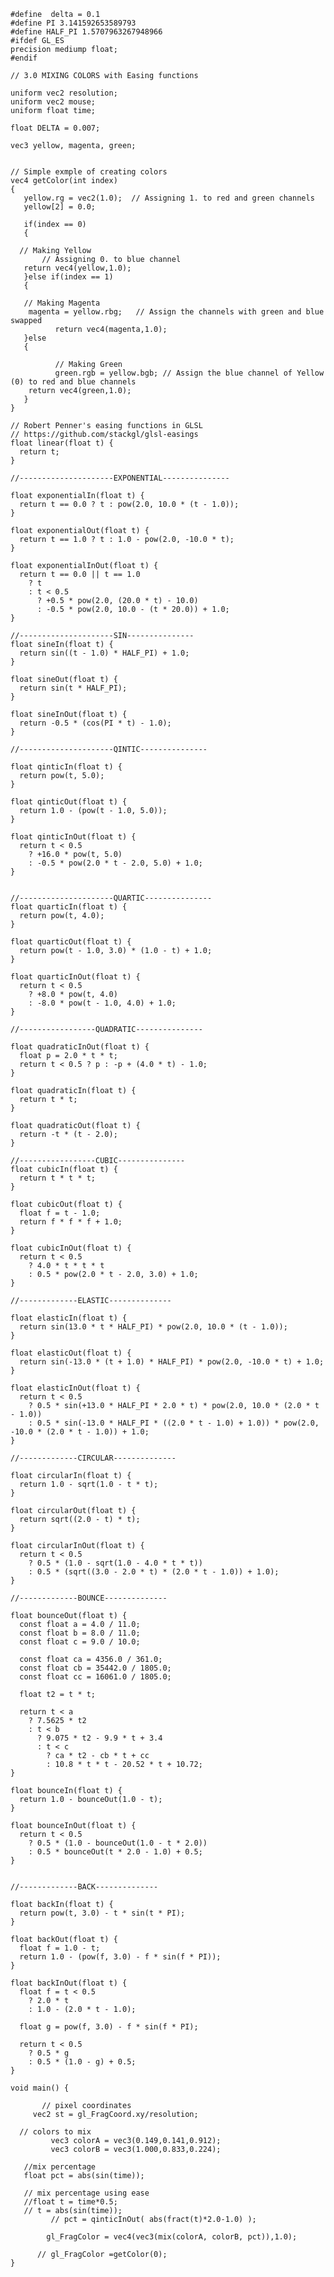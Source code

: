     #define  delta = 0.1
    #define PI 3.141592653589793
    #define HALF_PI 1.5707963267948966
    #ifdef GL_ES
    precision mediump float;
    #endif

    // 3.0 MIXING COLORS with Easing functions

    uniform vec2 resolution;
    uniform vec2 mouse;
    uniform float time;

    float DELTA = 0.007;

    vec3 yellow, magenta, green;


    // Simple exmple of creating colors
    vec4 getColor(int index)
    {       
       yellow.rg = vec2(1.0);  // Assigning 1. to red and green channels
       yellow[2] = 0.0;   

       if(index == 0)
       {

      // Making Yellow
           // Assigning 0. to blue channel
       return vec4(yellow,1.0);
       }else if(index == 1)
       {

       // Making Magenta
        magenta = yellow.rbg;   // Assign the channels with green and blue swapped
              return vec4(magenta,1.0);
       }else
       {

              // Making Green
              green.rgb = yellow.bgb; // Assign the blue channel of Yellow (0) to red and blue channels
        return vec4(green,1.0);
       }
    }

    // Robert Penner's easing functions in GLSL
    // https://github.com/stackgl/glsl-easings
    float linear(float t) {
      return t;
    }

    //---------------------EXPONENTIAL---------------

    float exponentialIn(float t) {
      return t == 0.0 ? t : pow(2.0, 10.0 * (t - 1.0));
    }

    float exponentialOut(float t) {
      return t == 1.0 ? t : 1.0 - pow(2.0, -10.0 * t);
    }

    float exponentialInOut(float t) {
      return t == 0.0 || t == 1.0
        ? t
        : t < 0.5
          ? +0.5 * pow(2.0, (20.0 * t) - 10.0)
          : -0.5 * pow(2.0, 10.0 - (t * 20.0)) + 1.0;
    }

    //---------------------SIN---------------
    float sineIn(float t) {
      return sin((t - 1.0) * HALF_PI) + 1.0;
    }

    float sineOut(float t) {
      return sin(t * HALF_PI);
    }

    float sineInOut(float t) {
      return -0.5 * (cos(PI * t) - 1.0);
    }

    //---------------------QINTIC---------------

    float qinticIn(float t) {
      return pow(t, 5.0);
    }

    float qinticOut(float t) {
      return 1.0 - (pow(t - 1.0, 5.0));
    }

    float qinticInOut(float t) {
      return t < 0.5
        ? +16.0 * pow(t, 5.0)
        : -0.5 * pow(2.0 * t - 2.0, 5.0) + 1.0;
    }


    //---------------------QUARTIC---------------
    float quarticIn(float t) {
      return pow(t, 4.0);
    }

    float quarticOut(float t) {
      return pow(t - 1.0, 3.0) * (1.0 - t) + 1.0;
    }

    float quarticInOut(float t) {
      return t < 0.5
        ? +8.0 * pow(t, 4.0)
        : -8.0 * pow(t - 1.0, 4.0) + 1.0;
    }

    //-----------------QUADRATIC---------------

    float quadraticInOut(float t) {
      float p = 2.0 * t * t;
      return t < 0.5 ? p : -p + (4.0 * t) - 1.0;
    }

    float quadraticIn(float t) {
      return t * t;
    }

    float quadraticOut(float t) {
      return -t * (t - 2.0);
    }

    //-----------------CUBIC---------------
    float cubicIn(float t) {
      return t * t * t;
    }

    float cubicOut(float t) {
      float f = t - 1.0;
      return f * f * f + 1.0;
    }

    float cubicInOut(float t) {
      return t < 0.5
        ? 4.0 * t * t * t
        : 0.5 * pow(2.0 * t - 2.0, 3.0) + 1.0;
    }

    //-------------ELASTIC--------------

    float elasticIn(float t) {
      return sin(13.0 * t * HALF_PI) * pow(2.0, 10.0 * (t - 1.0));
    }

    float elasticOut(float t) {
      return sin(-13.0 * (t + 1.0) * HALF_PI) * pow(2.0, -10.0 * t) + 1.0;
    }

    float elasticInOut(float t) {
      return t < 0.5
        ? 0.5 * sin(+13.0 * HALF_PI * 2.0 * t) * pow(2.0, 10.0 * (2.0 * t - 1.0))
        : 0.5 * sin(-13.0 * HALF_PI * ((2.0 * t - 1.0) + 1.0)) * pow(2.0, -10.0 * (2.0 * t - 1.0)) + 1.0;
    }

    //-------------CIRCULAR--------------

    float circularIn(float t) {
      return 1.0 - sqrt(1.0 - t * t);
    }

    float circularOut(float t) {
      return sqrt((2.0 - t) * t);
    }

    float circularInOut(float t) {
      return t < 0.5
        ? 0.5 * (1.0 - sqrt(1.0 - 4.0 * t * t))
        : 0.5 * (sqrt((3.0 - 2.0 * t) * (2.0 * t - 1.0)) + 1.0);
    }

    //-------------BOUNCE--------------

    float bounceOut(float t) {
      const float a = 4.0 / 11.0;
      const float b = 8.0 / 11.0;
      const float c = 9.0 / 10.0;

      const float ca = 4356.0 / 361.0;
      const float cb = 35442.0 / 1805.0;
      const float cc = 16061.0 / 1805.0;

      float t2 = t * t;

      return t < a
        ? 7.5625 * t2
        : t < b
          ? 9.075 * t2 - 9.9 * t + 3.4
          : t < c
            ? ca * t2 - cb * t + cc
            : 10.8 * t * t - 20.52 * t + 10.72;
    }

    float bounceIn(float t) {
      return 1.0 - bounceOut(1.0 - t);
    }

    float bounceInOut(float t) {
      return t < 0.5
        ? 0.5 * (1.0 - bounceOut(1.0 - t * 2.0))
        : 0.5 * bounceOut(t * 2.0 - 1.0) + 0.5;
    }


    //-------------BACK--------------

    float backIn(float t) {
      return pow(t, 3.0) - t * sin(t * PI);
    }

    float backOut(float t) {
      float f = 1.0 - t;
      return 1.0 - (pow(f, 3.0) - f * sin(f * PI));
    }

    float backInOut(float t) {
      float f = t < 0.5
        ? 2.0 * t
        : 1.0 - (2.0 * t - 1.0);

      float g = pow(f, 3.0) - f * sin(f * PI);

      return t < 0.5
        ? 0.5 * g
        : 0.5 * (1.0 - g) + 0.5;
    }

    void main() {

           // pixel coordinates	
         vec2 st = gl_FragCoord.xy/resolution;

      // colors to mix
             vec3 colorA = vec3(0.149,0.141,0.912);
             vec3 colorB = vec3(1.000,0.833,0.224);

       //mix percentage 
       float pct = abs(sin(time));

       // mix percentage using ease
       //float t = time*0.5;
       // t = abs(sin(time));
             // pct = qinticInOut( abs(fract(t)*2.0-1.0) );

            gl_FragColor = vec4(vec3(mix(colorA, colorB, pct)),1.0);

          // gl_FragColor =getColor(0);
    }
